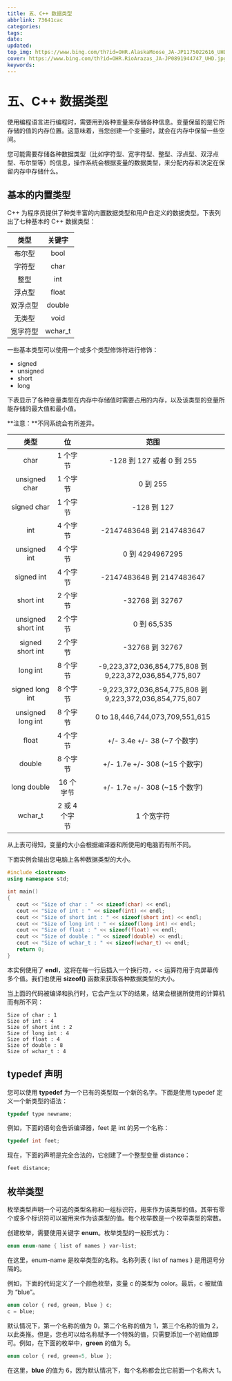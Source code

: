 ```yaml
---
title: 五、C++ 数据类型
abbrlink: 73641cac
categories: 
tags: 
date: 
updated: 
top_img: https://www.bing.com/th?id=OHR.AlaskaMoose_JA-JP1175022616_UHD.jpg
cover: https://www.bing.com/th?id=OHR.RioArazas_JA-JP0891944747_UHD.jpg
keywords: 
---
```

# 五、C++ 数据类型

使用编程语言进行编程时，需要用到各种变量来存储各种信息。变量保留的是它所存储的值的内存位置。这意味着，当您创建一个变量时，就会在内存中保留一些空间。

您可能需要存储各种数据类型（比如字符型、宽字符型、整型、浮点型、双浮点型、布尔型等）的信息，操作系统会根据变量的数据类型，来分配内存和决定在保留内存中存储什么。

## 基本的内置类型

C++ 为程序员提供了种类丰富的内置数据类型和用户自定义的数据类型。下表列出了七种基本的 C++ 数据类型：

|   类型   | 关键字  |
| :------: | :-----: |
|  布尔型  |  bool   |
|  字符型  |  char   |
|   整型   |   int   |
|  浮点型  |  float  |
| 双浮点型 | double  |
|  无类型  |  void   |
| 宽字符型 | wchar_t |

一些基本类型可以使用一个或多个类型修饰符进行修饰：

- signed
- unsigned
- short
- long

下表显示了各种变量类型在内存中存储值时需要占用的内存，以及该类型的变量所能存储的最大值和最小值。

**注意：**不同系统会有所差异。

|        类型        |      位       |                          范围                           |
| :----------------: | :-----------: | :-----------------------------------------------------: |
|        char        |   1 个字节    |                -128 到 127 或者 0 到 255                |
|   unsigned char    |   1 个字节    |                        0 到 255                         |
|    signed char     |   1 个字节    |                       -128 到 127                       |
|        int         |   4 个字节    |                -2147483648 到 2147483647                |
|    unsigned int    |   4 个字节    |                     0 到 4294967295                     |
|     signed int     |   4 个字节    |                -2147483648 到 2147483647                |
|     short int      |   2 个字节    |                     -32768 到 32767                     |
| unsigned short int |   2 个字节    |                       0 到 65,535                       |
|  signed short int  |   2 个字节    |                     -32768 到 32767                     |
|      long int      |   8 个字节    | -9,223,372,036,854,775,808 到 9,223,372,036,854,775,807 |
|  signed long int   |   8 个字节    | -9,223,372,036,854,775,808 到 9,223,372,036,854,775,807 |
| unsigned long int  |   8 个字节    |             0 to 18,446,744,073,709,551,615             |
|       float        |   4 个字节    |               +/- 3.4e +/- 38 (~7 个数字)               |
|       double       |   8 个字节    |              +/- 1.7e +/- 308 (~15 个数字)              |
|    long double     |   16 个字节   |              +/- 1.7e +/- 308 (~15 个数字)              |
|      wchar_t       | 2 或 4 个字节 |                       1 个宽字符                        |

从上表可得知，变量的大小会根据编译器和所使用的电脑而有所不同。

下面实例会输出您电脑上各种数据类型的大小。

```c++
#include <iostream>
using namespace std;

int main()
{
   cout << "Size of char : " << sizeof(char) << endl;
   cout << "Size of int : " << sizeof(int) << endl;
   cout << "Size of short int : " << sizeof(short int) << endl;
   cout << "Size of long int : " << sizeof(long int) << endl;
   cout << "Size of float : " << sizeof(float) << endl;
   cout << "Size of double : " << sizeof(double) << endl;
   cout << "Size of wchar_t : " << sizeof(wchar_t) << endl;
   return 0;
}
```

本实例使用了 **endl**，这将在每一行后插入一个换行符，<< 运算符用于向屏幕传多个值。我们也使用 **sizeof()** 函数来获取各种数据类型的大小。

当上面的代码被编译和执行时，它会产生以下的结果，结果会根据所使用的计算机而有所不同：

```
Size of char : 1
Size of int : 4
Size of short int : 2
Size of long int : 4
Size of float : 4
Size of double : 8
Size of wchar_t : 4
```

## typedef 声明

您可以使用 **typedef** 为一个已有的类型取一个新的名字。下面是使用 typedef 定义一个新类型的语法：

```c++
typedef type newname; 
```

例如，下面的语句会告诉编译器，feet 是 int 的另一个名称：

```c++
typedef int feet;
```

现在，下面的声明是完全合法的，它创建了一个整型变量 distance：

```c++
feet distance;
```

## 枚举类型

枚举类型声明一个可选的类型名称和一组标识符，用来作为该类型的值。其带有零个或多个标识符可以被用来作为该类型的值。每个枚举数是一个枚举类型的常数。

创建枚举，需要使用关键字 **enum**。枚举类型的一般形式为：

```c++
enum enum-name { list of names } var-list; 
```

在这里，enum-name 是枚举类型的名称。名称列表 { list of names } 是用逗号分隔的。

例如，下面的代码定义了一个颜色枚举，变量 c 的类型为 color。最后，c 被赋值为 “blue”。

```c++
enum color { red, green, blue } c;
c = blue;
```

默认情况下，第一个名称的值为 0，第二个名称的值为 1，第三个名称的值为 2，以此类推。但是，您也可以给名称赋予一个特殊的值，只需要添加一个初始值即可。例如，在下面的枚举中，**green** 的值为 5。

```c++
enum color { red, green=5, blue };
```

在这里，**blue** 的值为 6，因为默认情况下，每个名称都会比它前面一个名称大 1。
